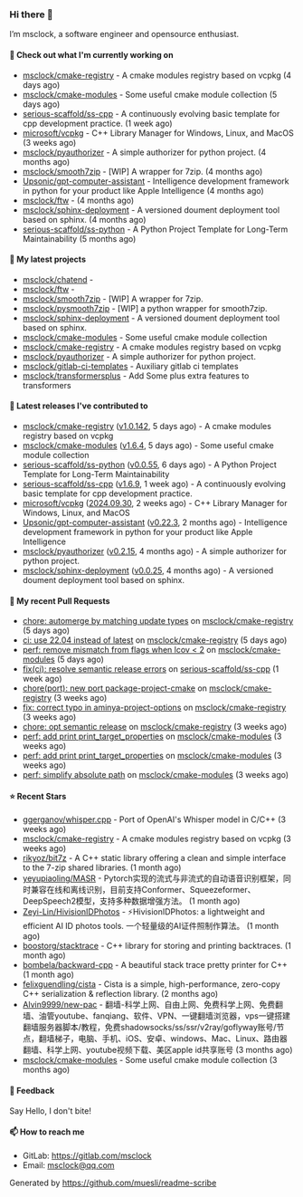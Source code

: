 ### Hi there 👋

I’m msclock, a software engineer and opensource enthusiast.

#### 👷 Check out what I'm currently working on

- [msclock/cmake-registry](https://github.com/msclock/cmake-registry) - A cmake modules registry based on vcpkg (4 days ago)
- [msclock/cmake-modules](https://github.com/msclock/cmake-modules) - Some useful cmake module collection (5 days ago)
- [serious-scaffold/ss-cpp](https://github.com/serious-scaffold/ss-cpp) - A continuously evolving basic template for cpp development practice. (1 week ago)
- [microsoft/vcpkg](https://github.com/microsoft/vcpkg) - C&#43;&#43; Library Manager for Windows, Linux, and MacOS (3 weeks ago)
- [msclock/pyauthorizer](https://github.com/msclock/pyauthorizer) - A simple authorizer for python project. (4 months ago)
- [msclock/smooth7zip](https://github.com/msclock/smooth7zip) - [WIP] A wrapper for 7zip. (4 months ago)
- [Upsonic/gpt-computer-assistant](https://github.com/Upsonic/gpt-computer-assistant) - Intelligence development framework in python for your product like Apple Intelligence (4 months ago)
- [msclock/ftw](https://github.com/msclock/ftw) -  (4 months ago)
- [msclock/sphinx-deployment](https://github.com/msclock/sphinx-deployment) - A versioned doument deployment tool based on sphinx. (4 months ago)
- [serious-scaffold/ss-python](https://github.com/serious-scaffold/ss-python) - A Python Project Template for Long-Term Maintainability (5 months ago)

#### 🌱 My latest projects

- [msclock/chatend](https://github.com/msclock/chatend) - 
- [msclock/ftw](https://github.com/msclock/ftw) - 
- [msclock/smooth7zip](https://github.com/msclock/smooth7zip) - [WIP] A wrapper for 7zip.
- [msclock/pysmooth7zip](https://github.com/msclock/pysmooth7zip) - [WIP] a python wrapper for smooth7zip.
- [msclock/sphinx-deployment](https://github.com/msclock/sphinx-deployment) - A versioned doument deployment tool based on sphinx.
- [msclock/cmake-modules](https://github.com/msclock/cmake-modules) - Some useful cmake module collection
- [msclock/cmake-registry](https://github.com/msclock/cmake-registry) - A cmake modules registry based on vcpkg
- [msclock/pyauthorizer](https://github.com/msclock/pyauthorizer) - A simple authorizer for python project.
- [msclock/gitlab-ci-templates](https://github.com/msclock/gitlab-ci-templates) - Auxiliary gitlab ci templates
- [msclock/transformersplus](https://github.com/msclock/transformersplus) - Add Some plus extra features to transformers

#### 🔭 Latest releases I've contributed to

- [msclock/cmake-registry](https://github.com/msclock/cmake-registry) ([v1.0.142](https://github.com/msclock/cmake-registry/releases/tag/v1.0.142), 5 days ago) - A cmake modules registry based on vcpkg
- [msclock/cmake-modules](https://github.com/msclock/cmake-modules) ([v1.6.4](https://github.com/msclock/cmake-modules/releases/tag/v1.6.4), 5 days ago) - Some useful cmake module collection
- [serious-scaffold/ss-python](https://github.com/serious-scaffold/ss-python) ([v0.0.55](https://github.com/serious-scaffold/ss-python/releases/tag/v0.0.55), 6 days ago) - A Python Project Template for Long-Term Maintainability
- [serious-scaffold/ss-cpp](https://github.com/serious-scaffold/ss-cpp) ([v1.6.9](https://github.com/serious-scaffold/ss-cpp/releases/tag/v1.6.9), 1 week ago) - A continuously evolving basic template for cpp development practice.
- [microsoft/vcpkg](https://github.com/microsoft/vcpkg) ([2024.09.30](https://github.com/microsoft/vcpkg/releases/tag/2024.09.30), 2 weeks ago) - C&#43;&#43; Library Manager for Windows, Linux, and MacOS
- [Upsonic/gpt-computer-assistant](https://github.com/Upsonic/gpt-computer-assistant) ([v0.22.3](https://github.com/Upsonic/gpt-computer-assistant/releases/tag/v0.22.3), 2 months ago) - Intelligence development framework in python for your product like Apple Intelligence
- [msclock/pyauthorizer](https://github.com/msclock/pyauthorizer) ([v0.2.15](https://github.com/msclock/pyauthorizer/releases/tag/v0.2.15), 4 months ago) - A simple authorizer for python project.
- [msclock/sphinx-deployment](https://github.com/msclock/sphinx-deployment) ([v0.0.25](https://github.com/msclock/sphinx-deployment/releases/tag/v0.0.25), 4 months ago) - A versioned doument deployment tool based on sphinx.

#### 🔨 My recent Pull Requests

- [chore: automerge by matching update types](https://github.com/msclock/cmake-registry/pull/214) on [msclock/cmake-registry](https://github.com/msclock/cmake-registry) (5 days ago)
- [ci: use 22.04 instead of latest](https://github.com/msclock/cmake-registry/pull/213) on [msclock/cmake-registry](https://github.com/msclock/cmake-registry) (5 days ago)
- [perf: remove mismatch from flags when lcov &lt; 2](https://github.com/msclock/cmake-modules/pull/127) on [msclock/cmake-modules](https://github.com/msclock/cmake-modules) (5 days ago)
- [fix(ci): resolve semantic release errors](https://github.com/serious-scaffold/ss-cpp/pull/384) on [serious-scaffold/ss-cpp](https://github.com/serious-scaffold/ss-cpp) (1 week ago)
- [chore(port): new port package-project-cmake](https://github.com/msclock/cmake-registry/pull/198) on [msclock/cmake-registry](https://github.com/msclock/cmake-registry) (3 weeks ago)
- [fix: correct typo in aminya-project-options](https://github.com/msclock/cmake-registry/pull/197) on [msclock/cmake-registry](https://github.com/msclock/cmake-registry) (3 weeks ago)
- [chore: opt semantic release](https://github.com/msclock/cmake-registry/pull/193) on [msclock/cmake-registry](https://github.com/msclock/cmake-registry) (3 weeks ago)
- [perf: add print print_target_properties](https://github.com/msclock/cmake-modules/pull/126) on [msclock/cmake-modules](https://github.com/msclock/cmake-modules) (3 weeks ago)
- [perf: add print print_target_properties](https://github.com/msclock/cmake-modules/pull/125) on [msclock/cmake-modules](https://github.com/msclock/cmake-modules) (3 weeks ago)
- [perf: simplify absolute path](https://github.com/msclock/cmake-modules/pull/124) on [msclock/cmake-modules](https://github.com/msclock/cmake-modules) (3 weeks ago)

#### ⭐ Recent Stars

- [ggerganov/whisper.cpp](https://github.com/ggerganov/whisper.cpp) - Port of OpenAI&#39;s Whisper model in C/C&#43;&#43; (3 weeks ago)
- [msclock/cmake-registry](https://github.com/msclock/cmake-registry) - A cmake modules registry based on vcpkg (3 weeks ago)
- [rikyoz/bit7z](https://github.com/rikyoz/bit7z) - A C&#43;&#43; static library offering a clean and simple interface to the 7-zip shared libraries. (1 month ago)
- [yeyupiaoling/MASR](https://github.com/yeyupiaoling/MASR) - Pytorch实现的流式与非流式的自动语音识别框架，同时兼容在线和离线识别，目前支持Conformer、Squeezeformer、DeepSpeech2模型，支持多种数据增强方法。 (1 month ago)
- [Zeyi-Lin/HivisionIDPhotos](https://github.com/Zeyi-Lin/HivisionIDPhotos) - ⚡️HivisionIDPhotos: a lightweight and efficient AI ID photos tools. 一个轻量级的AI证件照制作算法。 (1 month ago)
- [boostorg/stacktrace](https://github.com/boostorg/stacktrace) - C&#43;&#43; library for storing and printing backtraces. (1 month ago)
- [bombela/backward-cpp](https://github.com/bombela/backward-cpp) - A beautiful stack trace pretty printer for C&#43;&#43; (1 month ago)
- [felixguendling/cista](https://github.com/felixguendling/cista) - Cista is a simple, high-performance, zero-copy C&#43;&#43; serialization &amp; reflection library. (2 months ago)
- [Alvin9999/new-pac](https://github.com/Alvin9999/new-pac) - 翻墙-科学上网、自由上网、免费科学上网、免费翻墙、油管youtube、fanqiang、软件、VPN、一键翻墙浏览器，vps一键搭建翻墙服务器脚本/教程，免费shadowsocks/ss/ssr/v2ray/goflyway账号/节点，翻墙梯子，电脑、手机、iOS、安卓、windows、Mac、Linux、路由器翻墙、科学上网、youtube视频下载、美区apple id共享账号 (3 months ago)
- [msclock/cmake-modules](https://github.com/msclock/cmake-modules) - Some useful cmake module collection (3 months ago)

#### 💬 Feedback

Say Hello, I don't bite!

#### 📫 How to reach me

- GitLab: https://gitlab.com/msclock
- Email: msclock@qq.com

Generated by https://github.com/muesli/readme-scribe
